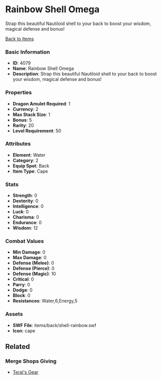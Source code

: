 # Rainbow Shell Omega

Strap this beautiful Nautiloid shell to your back to boost your wisdom, magical defense and bonus!

[Back to Items](../items.md)

### Basic Information

- **ID**: 4079
- **Name**: Rainbow Shell Omega
- **Description**: Strap this beautiful Nautiloid shell to your back to boost your wisdom, magical defense and bonus!

### Properties

- **Dragon Amulet Required**: 1
- **Currency**: 2
- **Max Stack Size**: 1
- **Bonus**: 5
- **Rarity**: 20
- **Level Requirement**: 50

### Attributes

- **Element**: Water
- **Category**: 2
- **Equip Spot**: Back
- **Item Type**: Cape

### Stats

- **Strength**: 0
- **Dexterity**: 0
- **Intelligence**: 0
- **Luck**: 0
- **Charisma**: 0
- **Endurance**: 0
- **Wisdom**: 12

### Combat Values

- **Min Damage**: 0
- **Max Damage**: 0
- **Defense (Melee)**: 0
- **Defense (Pierce)**: 0
- **Defense (Magic)**: 10
- **Critical**: 0
- **Parry**: 0
- **Dodge**: 0
- **Block**: 0
- **Resistances**: Water,6,Energy,5

### Assets

- **SWF File**: items/back/shell-rainbow.swf
- **Icon**: cape

## Related

### Merge Shops Giving

- [Teral's Gear](../merge-shops/67-teral-s-gear.md)

